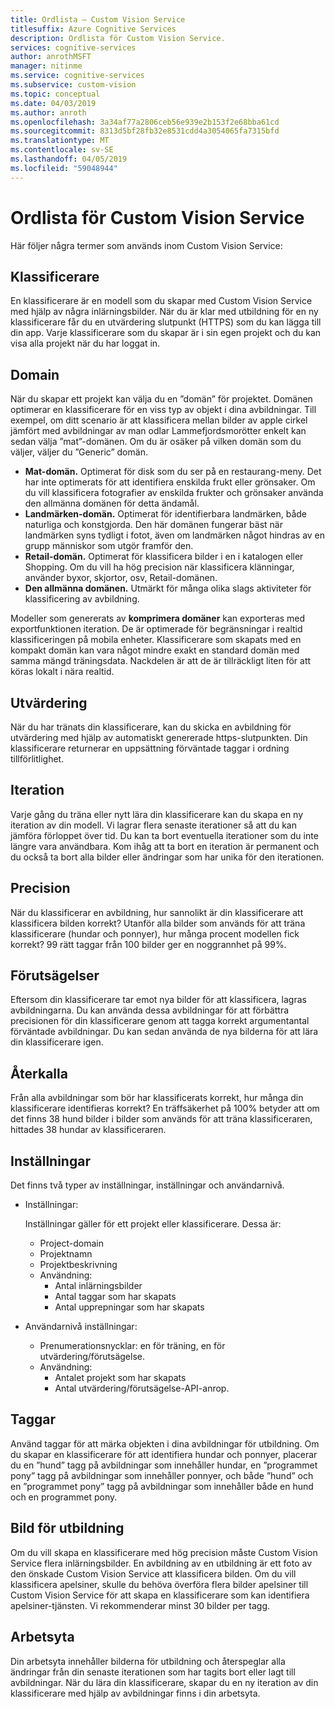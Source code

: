 ```yaml
---
title: Ordlista – Custom Vision Service
titlesuffix: Azure Cognitive Services
description: Ordlista för Custom Vision Service.
services: cognitive-services
author: anrothMSFT
manager: nitinme
ms.service: cognitive-services
ms.subservice: custom-vision
ms.topic: conceptual
ms.date: 04/03/2019
ms.author: anroth
ms.openlocfilehash: 3a34af77a2806ceb56e939e2b153f2e68bba61cd
ms.sourcegitcommit: 8313d5bf28fb32e8531cdd4a3054065fa7315bfd
ms.translationtype: MT
ms.contentlocale: sv-SE
ms.lasthandoff: 04/05/2019
ms.locfileid: "59048944"
---
```

# <a name="glossary-of-terms-for-custom-vision-service"></a>Ordlista för Custom Vision Service

Här följer några termer som används inom Custom Vision Service:

## <a name="classifier"></a>Klassificerare

En klassificerare är en modell som du skapar med Custom Vision Service med hjälp av några inlärningsbilder. När du är klar med utbildning för en ny klassificerare får du en utvärdering slutpunkt (HTTPS) som du kan lägga till din app. Varje klassificerare som du skapar är i sin egen projekt och du kan visa alla projekt när du har loggat in.

## <a name="domain"></a>Domain

När du skapar ett projekt kan välja du en ”domän” för projektet. Domänen optimerar en klassificerare för en viss typ av objekt i dina avbildningar. Till exempel, om ditt scenario är att klassificera mellan bilder av apple cirkel jämfört med avbildningar av man odlar Lammefjordsmorötter enkelt kan sedan välja ”mat”-domänen. Om du är osäker på vilken domän som du väljer, väljer du ”Generic” domän.

- **Mat-domän.** Optimerat för disk som du ser på en restaurang-meny. Det har inte optimerats för att identifiera enskilda frukt eller grönsaker. Om du vill klassificera fotografier av enskilda frukter och grönsaker använda den allmänna domänen för detta ändamål.
- **Landmärken-domän.** Optimerat för identifierbara landmärken, både naturliga och konstgjorda. Den här domänen fungerar bäst när landmärken syns tydligt i fotot, även om landmärken något hindras av en grupp människor som utgör framför den.
- **Retail-domän.** Optimerat för klassificera bilder i en i katalogen eller Shopping. Om du vill ha hög precision när klassificera klänningar, använder byxor, skjortor, osv, Retail-domänen.
- **Den allmänna domänen.** Utmärkt för många olika slags aktiviteter för klassificering av avbildning.

Modeller som genererats av **komprimera domäner** kan exporteras med exportfunktionen iteration. De är optimerade för begränsningar i realtid klassificeringen på mobila enheter. Klassificerare som skapats med en kompakt domän kan vara något mindre exakt en standard domän med samma mängd träningsdata. Nackdelen är att de är tillräckligt liten för att köras lokalt i nära realtid. 

## <a name="evaluation"></a>Utvärdering

När du har tränats din klassificerare, kan du skicka en avbildning för utvärdering med hjälp av automatiskt genererade https-slutpunkten. Din klassificerare returnerar en uppsättning förväntade taggar i ordning tillförlitlighet.

## <a name="iteration"></a>Iteration

Varje gång du träna eller nytt lära din klassificerare kan du skapa en ny iteration av din modell. Vi lagrar flera senaste iterationer så att du kan jämföra förloppet över tid. Du kan ta bort eventuella iterationer som du inte längre vara användbara. Kom ihåg att ta bort en iteration är permanent och du också ta bort alla bilder eller ändringar som har unika för den iterationen. 

## <a name="precision"></a>Precision

När du klassificerar en avbildning, hur sannolikt är din klassificerare att klassificera bilden korrekt? Utanför alla bilder som används för att träna klassificerare (hundar och ponnyer), hur många procent modellen fick korrekt? 99 rätt taggar från 100 bilder ger en noggrannhet på 99%.

## <a name="predictions"></a>Förutsägelser

Eftersom din klassificerare tar emot nya bilder för att klassificera, lagras avbildningarna. Du kan använda dessa avbildningar för att förbättra precisionen för din klassificerare genom att tagga korrekt argumentantal förväntade avbildningar. Du kan sedan använda de nya bilderna för att lära din klassificerare igen.

## <a name="recall"></a>Återkalla

Från alla avbildningar som bör har klassificerats korrekt, hur många din klassificerare identifieras korrekt? En träffsäkerhet på 100% betyder att om det finns 38 hund bilder i bilder som används för att träna klassificeraren, hittades 38 hundar av klassificeraren.

## <a name="settings"></a>Inställningar

Det finns två typer av inställningar, inställningar och användarnivå.

- Inställningar:
  
  Inställningar gäller för ett projekt eller klassificerare. Dessa är:

   - Project-domain
   - Projektnamn
   - Projektbeskrivning
   - Användning:
      - Antal inlärningsbilder
      - Antal taggar som har skapats
      - Antal upprepningar som har skapats

- Användarnivå inställningar: 
   - Prenumerationsnycklar: en för träning, en för utvärdering/förutsägelse.
   - Användning:
      - Antalet projekt som har skapats
      - Antal utvärdering/förutsägelse-API-anrop.

## <a name="tags"></a>Taggar

Använd taggar för att märka objekten i dina avbildningar för utbildning. Om du skapar en klassificerare för att identifiera hundar och ponnyer, placerar du en ”hund” tagg på avbildningar som innehåller hundar, en ”programmet pony” tagg på avbildningar som innehåller ponnyer, och både ”hund” och en ”programmet pony” tagg på avbildningar som innehåller både en hund och en programmet pony.

## <a name="training-image"></a>Bild för utbildning

Om du vill skapa en klassificerare med hög precision måste Custom Vision Service flera inlärningsbilder. En avbildning av en utbildning är ett foto av den önskade Custom Vision Service att klassificera bilden. Om du vill klassificera apelsiner, skulle du behöva överföra flera bilder apelsiner till Custom Vision Service för att skapa en klassificerare som kan identifiera apelsiner-tjänsten. Vi rekommenderar minst 30 bilder per tagg.

## <a name="workspace"></a>Arbetsyta

Din arbetsyta innehåller bilderna för utbildning och återspeglar alla ändringar från din senaste iterationen som har tagits bort eller lagt till avbildningar. När du lära din klassificerare, skapar du en ny iteration av din klassificerare med hjälp av avbildningar finns i din arbetsyta.